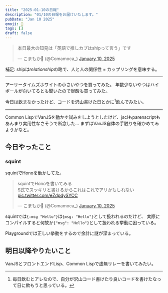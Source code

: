 ```yaml
---
title: "2025-01-10の日報"
description: "01/10の日報をお届けいたします。"
pubDate: "Jan 10 2025"
emoji: 🦊
tags: []
draft: false
---
```


<blockquote class="twitter-tweet"><p lang="ja" dir="ltr">本日最大の知見は「英語で推しカプはshipって言う」です</p>&mdash; こまもか🦊 (@Comamoca_) <a href="https://twitter.com/Comamoca_/status/1877718353319719106?ref_src=twsrc%5Etfw">January 10, 2025</a></blockquote> <script async src="https://platform.twitter.com/widgets.js" charset="utf-8"></script>

補足: shipは*relationship*の略で、人と人の関係性 = カップリングを意味する。

---

アーリータイムズホワイトの小さいやつを買ってみた。
年数少ないやつはハイボールが向いてるとも聞いたので炭酸も買ってみた。

今日は飲まなかったけど、コードを沢山書けた日とかに[^1]飲んでみたい。

---

Common
LispでVanJSを動かす試みをしようとしたけど、jsclもparenscriptもあんまり実用性なさそうで断念した...
まずはVanJS自体の手触りを確かめてみようかなと。

## 今日やったこと

### squint

squintでHonoを動かしてた。

<blockquote class="twitter-tweet"><p lang="ja" dir="ltr">squintでHonoを書いてみる<br>S式でスッキリと書けるからこれはこれでアリかもしれない <a href="https://t.co/eZdpdySYCC">pic.twitter.com/eZdpdySYCC</a></p>&mdash; こまもか🦊 (@Comamoca_) <a href="https://twitter.com/Comamoca_/status/1877657383398523128?ref_src=twsrc%5Etfw">January 10, 2025</a></blockquote> <script async src="https://platform.twitter.com/widgets.js" charset="utf-8"></script>

squintでは`{:msg "Hello"}`は`{msg: "Hello"}`として扱われるのだけど、
実際にコンパイルすると何故か`{"msg": "Hello"}`として扱われる挙動に困っている。

Playgroundでは正しい挙動をするので余計に謎が深まっている。

## 明日以降やりたいこと

VanJSとフロントエンドLisp、Common Lispで虚無リレーを書いてみたい。

[^1]: 毎日飲むとアレなので、自分が沢山コード書けたり良いコードを書けたなって日に飲もうと思っている。
